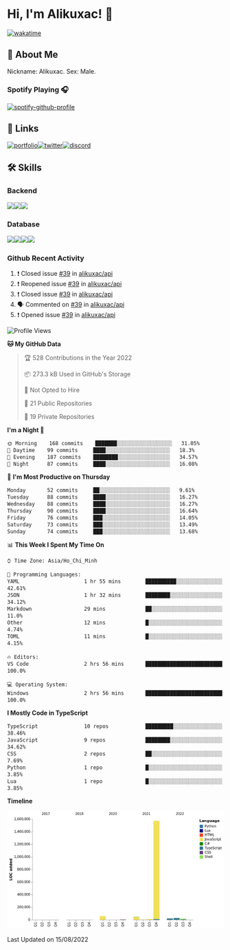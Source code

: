 # Hi, I'm Alikuxac! 👋
[![wakatime](https://wakatime.com/badge/user/f351a39f-05c3-4440-84c7-6444ba23d95e.svg)](https://wakatime.com/@alikuxac)
## 🚀 About Me
Nickname: Alikuxac.
Sex: Male.

### Spotify Playing 🎧
[![spotify-github-profile](https://spotify-github-profile.vercel.app/api/view?uid=1ug46od67cxvdqjx4zr7l33i4&cover_image=true&theme=natemoo-re&bar_color=53b14f&bar_color_cover=false)](https://open.spotify.com/user/1ug46od67cxvdqjx4zr7l33i4)

## 🔗 Links
[![portfolio][portfolio-badge]][website-link][![twitter][twitter-badge]][twitter-link][![discord][discord-badge]][discord-link]

## 🛠 Skills
<!---### Frontend--->

### Backend
[![](https://img.shields.io/badge/C%23-239120?style=for-the-badge&logo=c-sharp&logoColor=white)]()[![](https://img.shields.io/badge/JavaScript-F7DF1E?style=for-the-badge&logo=javascript&logoColor=black)]()[![](https://img.shields.io/badge/TypeScript-007ACC?style=for-the-badge&logo=typescript&logoColor=white)]()
### Database
[![](https://img.shields.io/badge/MySQL-00000F?style=for-the-badge&logo=mysql&logoColor=white)]()[![](https://img.shields.io/badge/MongoDB-4EA94B?style=for-the-badge&logo=mongodb&logoColor=white)]()[![](https://img.shields.io/badge/PostgreSQL-316192?style=for-the-badge&logo=postgresql&logoColor=white)]()[![](https://img.shields.io/badge/Redis-D82C20?style=for-the-badge&logo=RedislogoColor=white)]()
<!---### Tools--->

<!---### Framework--->

### Github Recent Activity
<!--START_SECTION:activity-->
1. ❗️ Closed issue [#39](https://github.com/alikuxac/api/issues/39) in [alikuxac/api](https://github.com/alikuxac/api)
2. ❗️ Reopened issue [#39](https://github.com/alikuxac/api/issues/39) in [alikuxac/api](https://github.com/alikuxac/api)
3. ❗️ Closed issue [#39](https://github.com/alikuxac/api/issues/39) in [alikuxac/api](https://github.com/alikuxac/api)
4. 🗣 Commented on [#39](https://github.com/alikuxac/api/issues/39) in [alikuxac/api](https://github.com/alikuxac/api)
5. ❗️ Opened issue [#39](https://github.com/alikuxac/api/issues/39) in [alikuxac/api](https://github.com/alikuxac/api)
<!--END_SECTION:activity-->

<!--START_SECTION:waka-->
![Profile Views](http://img.shields.io/badge/Profile%20Views-0-blue)

**🐱 My GitHub Data** 

> 🏆 528 Contributions in the Year 2022
 > 
> 📦 273.3 kB Used in GitHub's Storage 
 > 
> 🚫 Not Opted to Hire
 > 
> 📜 21 Public Repositories 
 > 
> 🔑 19 Private Repositories  
 > 
**I'm a Night 🦉** 

```text
🌞 Morning    168 commits    ███████░░░░░░░░░░░░░░░░░░   31.05% 
🌆 Daytime    99 commits     ████░░░░░░░░░░░░░░░░░░░░░   18.3% 
🌃 Evening    187 commits    ████████░░░░░░░░░░░░░░░░░   34.57% 
🌙 Night      87 commits     ████░░░░░░░░░░░░░░░░░░░░░   16.08%

```
📅 **I'm Most Productive on Thursday** 

```text
Monday       52 commits     ██░░░░░░░░░░░░░░░░░░░░░░░   9.61% 
Tuesday      88 commits     ████░░░░░░░░░░░░░░░░░░░░░   16.27% 
Wednesday    88 commits     ████░░░░░░░░░░░░░░░░░░░░░   16.27% 
Thursday     90 commits     ████░░░░░░░░░░░░░░░░░░░░░   16.64% 
Friday       76 commits     ███░░░░░░░░░░░░░░░░░░░░░░   14.05% 
Saturday     73 commits     ███░░░░░░░░░░░░░░░░░░░░░░   13.49% 
Sunday       74 commits     ███░░░░░░░░░░░░░░░░░░░░░░   13.68%

```


📊 **This Week I Spent My Time On** 

```text
⌚︎ Time Zone: Asia/Ho_Chi_Minh

💬 Programming Languages: 
YAML                     1 hr 55 mins        ██████████░░░░░░░░░░░░░░░   42.61% 
JSON                     1 hr 32 mins        ████████░░░░░░░░░░░░░░░░░   34.12% 
Markdown                 29 mins             ██░░░░░░░░░░░░░░░░░░░░░░░   11.0% 
Other                    12 mins             █░░░░░░░░░░░░░░░░░░░░░░░░   4.74% 
TOML                     11 mins             █░░░░░░░░░░░░░░░░░░░░░░░░   4.15%

🔥 Editors: 
VS Code                  2 hrs 56 mins       █████████████████████████   100.0%

💻 Operating System: 
Windows                  2 hrs 56 mins       █████████████████████████   100.0%

```

**I Mostly Code in TypeScript** 

```text
TypeScript               10 repos            █████████░░░░░░░░░░░░░░░░   38.46% 
JavaScript               9 repos             ████████░░░░░░░░░░░░░░░░░   34.62% 
CSS                      2 repos             ██░░░░░░░░░░░░░░░░░░░░░░░   7.69% 
Python                   1 repo              █░░░░░░░░░░░░░░░░░░░░░░░░   3.85% 
Lua                      1 repo              █░░░░░░░░░░░░░░░░░░░░░░░░   3.85%

```


**Timeline**

![Chart not found](https://raw.githubusercontent.com/alikuxac/alikuxac/master/charts/bar_graph.png) 


 Last Updated on 15/08/2022
<!--END_SECTION:waka-->

<!--- Link definition --->
[website-link]: https://alikuxac.xyz/
[twitter-link]: https://twitter.com/alikuxac
[discord-link]: https://discord.gg/8yfv46W
[kofi-link]: https://ko-fi.com/alikuxac
[Facebook]: https://www.facebook.com/anikuxac

[Instagram]: https://www.instagram.com/alikuxac/

<!--- Badgee Imag --->
[portfolio-badge]: https://img.shields.io/badge/my_portfolio-000?style=for-the-badge&logo=ko-fi&logoColor=white
[twitter-badge]: https://img.shields.io/badge/twitter-1DA1F2?style=for-the-badge&logo=twitter&logoColor=white
[discord-badge]: https://img.shields.io/badge/Discord-7289DA?style=for-the-badge&logo=discord&logoColor=white
